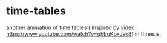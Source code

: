 # time-tables
another animation of time tables ( inspired by video : https://www.youtube.com/watch?v=qhbuKbxJsk8) in three.js.
